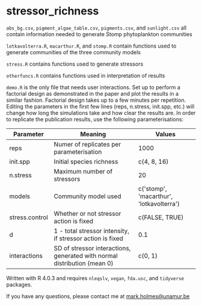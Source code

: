 # stressor_richness

`abs_bg.csv`, `pigment_algae_table.csv`, `pigments.csv`, and `sunlight.csv` all contain information needed to generate Stomp phytoplankton communities

`lotkavolterra.R`, `macarthur.R`, and `stomp.R` contain functions used to generate communities of the three community models

`stress.R` contains functions used to generate stressors

`otherfuncs.R` contains functions used in interpretation of results

`demo.R` is the only file that needs user interactions. Set up to perform a factorial design as demonstrated in the paper and plot the results in a similar fashion. Factorial design takes up to a few minutes per repetition. Editing the parameters in the first few lines (reps, n.stress, init.spp, etc.) will change how long the simulations take and how clear the results are. In order to replicate the publication results, use the following parameterisations:

| Parameter | Meaning | Values |
| --- | --- | --- |
| reps | Numer of replicates per parameterisation | 1000 |
| init.spp | Initial species richness | c(4, 8, 16) |
| n.stress | Maximum number of stressors | 20 |
| models | Community model used | c('stomp', 'macarthur', 'lotkavolterra') |
| stress.control | Whether or not stressor action is fixed | c(FALSE, TRUE) |
| d | 1 - total stressor intensity, if stressor action is fixed | 0.1 |
| interactions | SD of stressor interactions, generated with normal distribution (mean 0) | c(0, 1) |

Written with R 4.0.3 and requires `nleqslv`, `vegan`, `fda.usc`, and `tidyverse` packages.

If you have any questions, please contact me at mark.holmes@unamur.be
